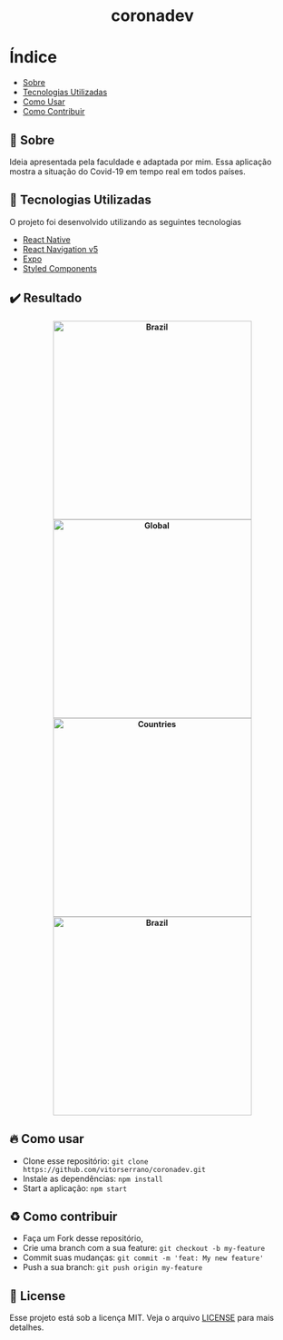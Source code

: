 <h1 align="center">
    coronadev
</h1>

# Índice

- [Sobre](#sobre)
- [Tecnologias Utilizadas](#tecnologias-utilizadas)
- [Como Usar](#como-usar)
- [Como Contribuir](#como-contribuir)

<a id="sobre"></a>
## :bookmark: Sobre 

Ideia apresentada pela faculdade e adaptada por mim. Essa aplicação mostra a situação do Covid-19 em tempo real em todos países.

<a id="tecnologias-utilizadas"></a>
## :rocket: Tecnologias Utilizadas

O projeto foi desenvolvido utilizando as seguintes tecnologias

- [React Native](https://reactnative.dev/)
- [React Navigation v5](https://reactnavigation.org/)
- [Expo](https://expo.io/)
- [Styled Components](https://styled-components.com/)

## :heavy_check_mark: Resultado

<h4 align="center">
    <img alt="Brazil" title="#home" width="350px" src=".github/Home.png">
    <img alt="Global" title="#global" width="350px" src=".github/Global.png">
    <img alt="Countries" title="#countries" width="350px" src=".github/Countries.png">
    <img alt="Brazil" title="#brazil" width="350px" src=".github/Brazil.png">
</h4>

<a id="como-usar"></a>
## :fire: Como usar

- Clone esse repositório: `git clone https://github.com/vitorserrano/coronadev.git`
- Instale as dependências: `npm install` 
- Start a aplicação: `npm start`

<a id="como-contribuir"></a>
## :recycle: Como contribuir

- Faça um Fork desse repositório,
- Crie uma branch com a sua feature: `git checkout -b my-feature`
- Commit suas mudanças: `git commit -m 'feat: My new feature'`
- Push a sua branch: `git push origin my-feature`

## :memo: License

Esse projeto está sob a licença MIT. Veja o arquivo [LICENSE](LICENSE) para mais detalhes.

